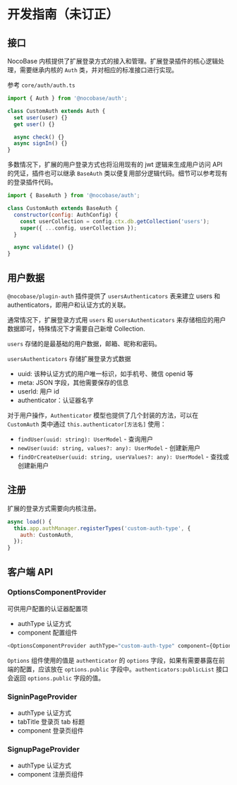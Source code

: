 # 开发指南（未订正）

## 接口

NocoBase 内核提供了扩展登录方式的接入和管理。扩展登录插件的核心逻辑处理，需要继承内核的 `Auth` 类，并对相应的标准接口进行实现。

参考 `core/auth/auth.ts`

```typescript
import { Auth } from '@nocobase/auth';

class CustomAuth extends Auth {
  set user(user) {}
  get user() {}

  async check() {}
  async signIn() {}
}
```

多数情况下，扩展的用户登录方式也将沿用现有的 jwt 逻辑来生成用户访问 API 的凭证，插件也可以继承 `BaseAuth` 类以便复用部分逻辑代码。细节可以参考现有的登录插件代码。

```javascript
import { BaseAuth } from '@nocobase/auth';

class CustomAuth extends BaseAuth {
  constructor(config: AuthConfig) {
    const userCollection = config.ctx.db.getCollection('users');
    super({ ...config, userCollection });
  }

  async validate() {}
}
```

## 用户数据

`@nocobase/plugin-auth` 插件提供了 `usersAuthenticators` 表来建立 users 和 authenticators，即用户和认证方式的关联。

通常情况下，扩展登录方式用 `users` 和 `usersAuthenticators` 来存储相应的用户数据即可，特殊情况下才需要自己新增 Collection.

`users` 存储的是最基础的用户数据，邮箱、昵称和密码。

`usersAuthenticators` 存储扩展登录方式数据

- uuid: 该种认证方式的用户唯一标识，如手机号、微信 openid 等
- meta: JSON 字段，其他需要保存的信息
- userId: 用户 id
- authenticator：认证器名字

对于用户操作，`Authenticator` 模型也提供了几个封装的方法，可以在 `CustomAuth` 类中通过 `this.authenticator[方法名]` 使用：

- `findUser(uuid: string): UserModel` - 查询用户
- `newUser(uuid: string, values?: any): UserModel` - 创建新用户
- `findOrCreateUser(uuid: string, userValues?: any): UserModel` - 查找或创建新用户

## 注册

扩展的登录方式需要向内核注册。

```javascript
async load() {
  this.app.authManager.registerTypes('custom-auth-type', {
    auth: CustomAuth,
  });
}
```

## 客户端 API

### OptionsComponentProvider

可供用户配置的认证器配置项

- authType 认证方式
- component 配置组件

```javascript
<OptionsComponentProvider authType="custom-auth-type" component={Options} />
```

`Options` 组件使用的值是 `authenticator` 的 `options` 字段，如果有需要暴露在前端的配置，应该放在 `options.public` 字段中。`authenticators:publicList` 接口会返回 `options.public` 字段的值。

### SigninPageProvider

- authType 认证方式
- tabTitle 登录页 tab 标题
- component 登录页组件

### SignupPageProvider

- authType 认证方式
- component 注册页组件
